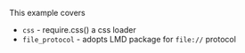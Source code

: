 This example covers

  * `css` - require.css() a css loader
  * `file_protocol` - adopts LMD package for `file://` protocol
